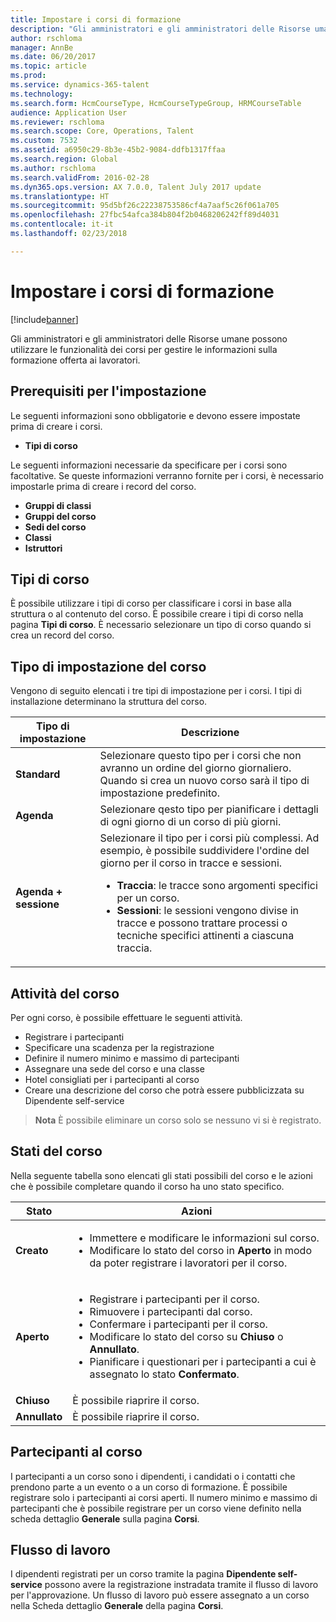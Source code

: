 ```yaml
---
title: Impostare i corsi di formazione
description: "Gli amministratori e gli amministratori delle Risorse umane possono utilizzare le funzionalità dei corsi per gestire le informazioni sulla formazione offerta ai lavoratori."
author: rschloma
manager: AnnBe
ms.date: 06/20/2017
ms.topic: article
ms.prod: 
ms.service: dynamics-365-talent
ms.technology: 
ms.search.form: HcmCourseType, HcmCourseTypeGroup, HRMCourseTable
audience: Application User
ms.reviewer: rschloma
ms.search.scope: Core, Operations, Talent
ms.custom: 7532
ms.assetid: a6950c29-8b3e-45b2-9084-ddfb1317ffaa
ms.search.region: Global
ms.author: rschloma
ms.search.validFrom: 2016-02-28
ms.dyn365.ops.version: AX 7.0.0, Talent July 2017 update
ms.translationtype: HT
ms.sourcegitcommit: 95d5bf26c22238753586cf4a7aaf5c26f061a705
ms.openlocfilehash: 27fbc54afca384b804f2b0468206242ff89d4031
ms.contentlocale: it-it
ms.lasthandoff: 02/23/2018

---
```


# <a name="set-up-training-courses"></a>Impostare i corsi di formazione

[!include[banner](includes/banner.md)]


Gli amministratori e gli amministratori delle Risorse umane possono utilizzare le funzionalità dei corsi per gestire le informazioni sulla formazione offerta ai lavoratori.

 <a name="set-up-prerequisites"></a> Prerequisiti per l'impostazione
---------------------

Le seguenti informazioni sono obbligatorie e devono essere impostate prima di creare i corsi.
-   **Tipi di corso**

Le seguenti informazioni necessarie da specificare per i corsi sono facoltative. Se queste informazioni verranno fornite per i corsi, è necessario impostarle prima di creare i record del corso.
-   **Gruppi di classi**
-   **Gruppi del corso**
-   **Sedi del corso**
-   **Classi**
-   **Istruttori**

## <a name="course-types"></a>Tipi di corso
È possibile utilizzare i tipi di corso per classificare i corsi in base alla struttura o al contenuto del corso. È possibile creare i tipi di corso nella pagina **Tipi di corso**. È necessario selezionare un tipo di corso quando si crea un record del corso.

## <a name="course-setup-type"></a>Tipo di impostazione del corso
Vengono di seguito elencati i tre tipi di impostazione per i corsi. I tipi di installazione determinano la struttura del corso.

<table>
<thead>
<tr class="header">
<th>Tipo di impostazione</th>
<th>Descrizione</th>
</tr>
</thead>
<tbody>
<tr class="odd">
<td><strong>Standard</strong></td>
<td>Selezionare questo tipo per i corsi che non avranno un ordine del giorno giornaliero. Quando si crea un nuovo corso sarà il tipo di impostazione predefinito.</td>
</tr>
<tr class="even">
<td><strong>Agenda</strong></td>
<td>Selezionare qesto tipo per pianificare i dettagli di ogni giorno di un corso di più giorni.</td>
</tr>
<tr class="odd">
<td><strong>Agenda + sessione</strong></td>
<td>Selezionare il tipo per i corsi più complessi. Ad esempio, è possibile suddividere l'ordine del giorno per il corso in tracce e sessioni.
<ul>
<li><strong>Traccia</strong>: le tracce sono argomenti specifici per un corso.</li>
<li><strong>Sessioni</strong>: le sessioni vengono divise in tracce e possono trattare processi o tecniche specifici attinenti a ciascuna traccia.</li>
</ul></td>
</tr>
</tbody>
</table>

## <a name="course-tasks"></a>Attività del corso
Per ogni corso, è possibile effettuare le seguenti attività.
-   Registrare i partecipanti
-   Specificare una scadenza per la registrazione
-   Definire il numero minimo e massimo di partecipanti
-   Assegnare una sede del corso e una classe
-   Hotel consigliati per i partecipanti al corso
-   Creare una descrizione del corso che potrà essere pubblicizzata su Dipendente self-service

  >**Nota** È possibile eliminare un corso solo se nessuno vi si è registrato. 
    
## <a name="course-statuses"></a>Stati del corso
Nella seguente tabella sono elencati gli stati possibili del corso e le azioni che è possibile completare quando il corso ha uno stato specifico.

<table>
<thead>
<tr class="header">
<th>Stato</th>
<th>Azioni</th>
</tr>
</thead>
<tbody>
<tr class="odd">
<td><strong>Creato</strong></td>
<td><ul>
<li>Immettere e modificare le informazioni sul corso.</li>
<li>Modificare lo stato del corso in <strong>Aperto</strong> in modo da poter registrare i lavoratori per il corso.</li>
</ul></td>
</tr>
<tr class="even">
<td><strong>Aperto</strong></td>
<td><ul>
<li>Registrare i partecipanti per il corso.</li>
<li>Rimuovere i partecipanti dal corso.</li>
<li>Confermare i partecipanti per il corso.</li>
<li>Modificare lo stato del corso su<strong> Chiuso</strong> o <strong>Annullato</strong>.</li>
<li>Pianificare i questionari per i partecipanti a cui è assegnato lo stato <strong>Confermato</strong>.</li>
</ul></td>
</tr>
<tr class="odd">
<td><strong>Chiuso</strong></td>
<td>È possibile riaprire il corso.</td>
</tr>
<tr class="even">
<td><strong>Annullato</strong></td>
<td>È possibile riaprire il corso.</td>
</tr>
</tbody>
</table>

## <a name="course-participants"></a>Partecipanti al corso
I partecipanti a un corso sono i dipendenti, i candidati o i contatti che prendono parte a un evento o a un corso di formazione. È possibile registrare solo i partecipanti ai corsi aperti. Il numero minimo e massimo di partecipanti che è possibile registrare per un corso viene definito nella scheda dettaglio **Generale** sulla pagina **Corsi**.

<a name="workflow"></a>Flusso di lavoro
--------

I dipendenti registrati per un corso tramite la pagina **Dipendente self-service** possono avere la registrazione instradata tramite il flusso di lavoro per l'approvazione.  Un flusso di lavoro può essere assegnato a un corso nella Scheda dettaglio **Generale** della pagina **Corsi**.






